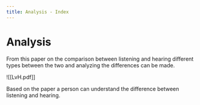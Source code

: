 ```yaml
---
title: Analysis - Index
---
```

# Analysis

From this paper on the comparison between listening and hearing different types between the two and analyzing the differences can be made.

![[LvH.pdf]]

Based on the paper a person can understand the difference between listening and hearing.
